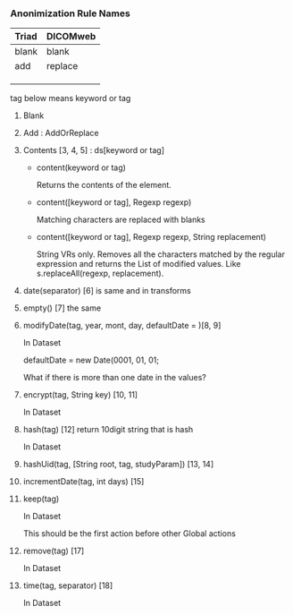 ### Anonimization Rule Names

| Triad | DICOMweb |
|:------|:---------|
| blank | blank    |
|  add  | replace  |
|       |          |
|       |          |
|       |          |


tag below means keyword or tag

 1. Blank

 2. Add : AddOrReplace

 3. Contents [3, 4, 5] : ds[keyword or tag]

    * content(keyword or tag)

        Returns the contents of the element.

    * content([keyword or tag], Regexp regexp)

        Matching characters are replaced with blanks

    * content([keyword or tag], Regexp regexp, String replacement)

        String VRs only. Removes all the characters matched by the
        regular expression and returns the List of modified values. Like
        s.replaceAll\(regexp, replacement\).

 4. date(separator) [6] is same and in transforms

 5. empty() [7] the same

 6. modifyDate(tag, year, mont, day, defaultDate = )[8, 9]

    In Dataset

    defaultDate = new Date(0001, 01, 01;

    What if there is more than one date in the values?

 7. encrypt(tag, String key) [10, 11]

    In Dataset

 8. hash(tag) [12] return 10digit string that is hash

    In Dataset

 9. hashUid(tag, [String root, tag, studyParam]) [13, 14]

10. incrementDate(tag, int days) [15]

11. keep(tag)

    In Dataset

    This should be the first action before other Global actions

12. remove(tag) [17]

    In Dataset

13. time(tag, separator) [18]

    In Dataset









